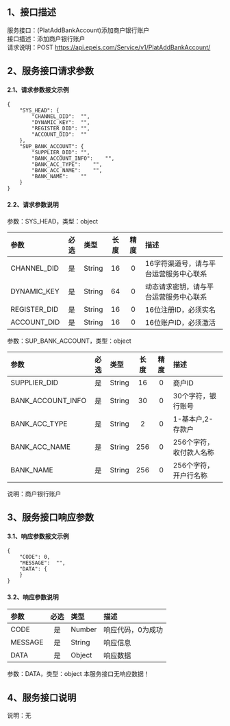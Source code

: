 ## 1、接口描述  
服务接口：(PlatAddBankAccount)添加商户银行账户  
接口描述：添加商户银行账户  
请求说明：POST https://api.epeis.com/Service/v1/PlatAddBankAccount/  
  
## 2、服务接口请求参数  
#### 2.1、请求参数报文示例  
~~~  
{
	"SYS_HEAD":	{
		"CHANNEL_DID":	"",
		"DYNAMIC_KEY":	"",
		"REGISTER_DID":	"",
		"ACCOUNT_DID":	""
	},
	"SUP_BANK_ACCOUNT":	{
		"SUPPLIER_DID":	"",
		"BANK_ACCOUNT_INFO":	"",
		"BANK_ACC_TYPE":	"",
		"BANK_ACC_NAME":	"",
		"BANK_NAME":	""
	}
}  
~~~  
#### 2.2、请求参数说明  
参数：SYS_HEAD，类型：object  
  
| 参数 | 必选 | 类型 | 长度 | 精度 | 描述 |  
| :----------------- | :----: | :-------- | :----: | :----: | :---------------- |  
| CHANNEL_DID | 是 | String | 16 | 0 | 16字符渠道号，请与平台运营服务中心联系 |  
| DYNAMIC_KEY | 是 | String | 64 | 0 | 动态请求密钥，请与平台运营服务中心联系 |  
| REGISTER_DID      |  是  | String   | 16 | 0 | 16位注册ID，必须实名 |  
| ACCOUNT_DID       |  是  | String   | 16 | 0 | 16位账户ID，必须激活 |  
  
参数：SUP_BANK_ACCOUNT，类型：object  
  
| 参数              | 必选 | 类型     | 长度 | 精度 | 描述             |  
| :----------------- | :----: | :-------- | :----: | :----: | :---------------- |  
| SUPPLIER_DID |  是  | String   | 16 | 0 | 商户ID |  
| BANK_ACCOUNT_INFO |  是  | String   | 30 | 0 | 30个字符，银行账号 |  
| BANK_ACC_TYPE |  是  | String   | 2 | 0 | 1-基本户,2-存款户 |  
| BANK_ACC_NAME |  是  | String   | 256 | 0 | 256个字符，收付款人名称 |  
| BANK_NAME |  是  | String   | 256 | 0 | 256个字符，开户行名称 |  
  
说明：商户银行账户  
  
## 3、服务接口响应参数  
#### 3.1、响应参数报文示例  
~~~  
{
	"CODE":	0,
	"MESSAGE":	"",
	"DATA":	{
	}
}  
~~~  
#### 3.2、响应参数说明  
  
| 参数              | 必选 | 类型     | 描述             |  
| :----------------- | :----: | :-------- | :---------------- |  
| CODE | 是 | Number | 响应代码，0为成功 |  
| MESSAGE | 是 | String | 响应信息 |  
| DATA | 是 | Object | 响应数据 |  
  
参数：DATA，类型：object 本服务接口无响应数据！  
## 4、服务接口说明  
说明：无  
